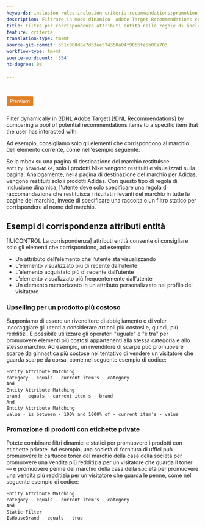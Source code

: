 ```yaml
---
keywords: inclusion rules;inclusion criteria;recommendations;promotion;promotions;dynamic filtering;dynamic;entity attribute matching
description: Filtrare in modo dinamico  Adobe Target Recommendations confrontando un insieme di potenziali elementi di raccomandazione con un elemento specifico con cui l'utente ha interagito.
title: Filtra per corrispondenza attributi entità nelle regole di inclusione dinamica in  Adobe Target Recommendations
feature: criteria
translation-type: tm+mt
source-git-commit: b51c980d8e7db3ee574350a04f9056fe5b00a703
workflow-type: tm+mt
source-wordcount: '354'
ht-degree: 0%

---
```



# ![Corrispondenza attributo entità PREMIUM](/help/assets/premium.png)

Filter dynamically in [!DNL Adobe Target] [!DNL Recommendations] by comparing a pool of potential recommendations items to a specific item that the user has interacted with.

Ad esempio, consigliamo solo gli elementi che corrispondono al marchio dell&#39;elemento corrente, come nell&#39;esempio seguente:

Se la mbox su una pagina di destinazione del marchio restituisce `entity.brand=Nike`, solo i prodotti Nike vengono restituiti e visualizzati sulla pagina. Analogamente, nella pagina di destinazione del marchio per Adidas, vengono restituiti solo i prodotti Adidas. Con questo tipo di regola di inclusione dinamica, l&#39;utente deve solo specificare una regola di raccomandazione che restituisca i risultati rilevanti del marchio in tutte le pagine del marchio, invece di specificare una raccolta o un filtro statico per corrispondere al nome del marchio.

## Esempi di corrispondenza attributi entità

[!UICONTROL La corrispondenza] attributi entità consente di consigliare solo gli elementi che corrispondono, ad esempio:

* Un attributo dell’elemento che l’utente sta visualizzando
* L’elemento visualizzato più di recente dall’utente
* L’elemento acquistato più di recente dall’utente
* L’elemento visualizzato più frequentemente dall’utente
* Un elemento memorizzato in un attributo personalizzato nel profilo del visitatore

### Upselling per un prodotto più costoso

Supponiamo di essere un rivenditore di abbigliamento e di voler incoraggiare gli utenti a considerare articoli più costosi e, quindi, più redditizi. È possibile utilizzare gli operatori &quot;uguale&quot; e &quot;è tra&quot; per promuovere elementi più costosi appartenenti alla stessa categoria e allo stesso marchio. Ad esempio, un rivenditore di scarpe può promuovere scarpe da ginnastica più costose nel tentativo di vendere un visitatore che guarda scarpe da corsa, come nel seguente esempio di codice:

```
Entity Attribute Matching
category - equals - current item's - category 
And 
Entity Attribute Matching
brand - equals - current item's - brand 
And 
Entity Attribute Matching
value - is between - 100% and 1000% of - current item's - value
```

### Promozione di prodotti con etichette private

Potete combinare filtri dinamici e statici per promuovere i prodotti con etichette private. Ad esempio, una società di fornitura di uffici può promuovere le cartucce toner del marchio della casa della società per promuovere una vendita più redditizia per un visitatore che guarda il toner — e promuovere penne del marchio della casa della società per promuovere una vendita più redditizia per un visitatore che guarda le penne, come nel seguente esempio di codice:

```
Entity Attribute Matching
category - equals - current item's - category 
And
Static Filter
IsHouseBrand - equals - true
```
